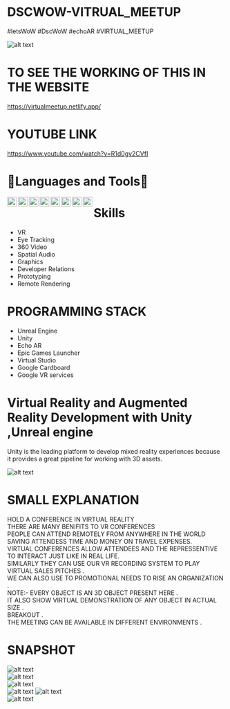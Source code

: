 # DSCWOW-VITRUAL_MEETUP
#letsWoW #DscWoW #echoAR  #VIRTUAL_MEETUP

![alt text](https://github.com/nabaratanpatra/DSCWOW-VITRUAL_MEETUP/blob/main/p3.jpeg?raw=true)

# TO SEE THE WORKING OF THIS IN THE WEBSITE   

https://virtualmeetup.netlify.app/  


# YOUTUBE LINK  

https://www.youtube.com/watch?v=R1d0gv2CVfI  


# 🔨Languages and Tools🔨

<img align="left" alt="C" width="22px" src="https://e7.pngegg.com/pngimages/465/779/png-clipart-blue-and-white-c-logo-the-c-programming-language-computer-programming-computer-icons-programmer-blue-angle.png" />  
<img align="left" alt="CPP" width="22px" src="https://upload.wikimedia.org/wikipedia/commons/thumb/1/18/ISO_C%2B%2B_Logo.svg/306px-ISO_C%2B%2B_Logo.svg.png" />  
<img align="left" alt="java" width="22px" src="https://logos-download.com/wp-content/uploads/2016/10/Java_logo_icon.png" />  
<img align="left" alt="python" width="22px" src="https://logos-download.com/wp-content/uploads/2016/10/Python_logo_wordmark.png" />  
<img align="left" alt="Unity" width="22px" src="https://upload.wikimedia.org/wikipedia/commons/8/8a/Official_unity_logo.png" />  
<img align="left" alt="U" width="22px" src="https://upload.wikimedia.org/wikipedia/commons/thumb/d/da/Unreal_Engine_Logo.svg/1200px-Unreal_Engine_Logo.svg.png" />  
<img align="left" alt="git" width="22px" src="https://git-scm.com/images/logos/downloads/Git-Icon-1788C.png" />  
<img align="left" alt="github" width="22px" src="https://image.flaticon.com/icons/png/512/25/25231.png" />    


# Skills

 - VR  
 - Eye Tracking  
 - 360 Video  
 - Spatial Audio  
 - Graphics  
 - Developer Relations  
 - Prototyping  
 - Remote Rendering  

# PROGRAMMING STACK

 - Unreal Engine
 - Unity
 - Echo AR
 - Epic Games Launcher
 - Virtual Studio
 - Google Cardboard
 - Google VR services  

# Virtual Reality and Augmented Reality Development with Unity ,Unreal engine 
Unity is the leading platform to develop mixed reality experiences because it provides a great pipeline for working with 3D assets.  

![alt text](https://github.com/nabaratanpatra/DSCWOW-VITRUAL_MEETUP/blob/main/P1.jpg?raw=true)  


# SMALL EXPLANATION  

HOLD A CONFERENCE IN VIRTUAL REALITY  
THERE ARE MANY BENIFITS TO VR CONFERENCES  
PEOPLE CAN ATTEND REMOTELY FROM ANYWHERE IN THE WORLD  
SAVING ATTENDESS TIME AND MONEY ON TRAVEL EXPENSES.  
VIRTUAL CONFERENCES ALLOW ATTENDEES AND THE REPRESSENTIVE TO INTERACT JUST LIKE IN REAL LIFE.  
SIMILARLY THEY CAN USE OUR VR RECORDING SYSTEM TO PLAY VIRTUAL SALES PITCHES .  
WE CAN ALSO USE TO PROMOTIONAL NEEDS TO RISE AN ORGANIZATION .  
NOTE:- EVERY OBJECT IS AN 3D OBJECT PRESENT HERE .  
IT ALSO SHOW VIRTUAL DEMONSTRATION OF ANY OBJECT IN ACTUAL SIZE .  
BREAKOUT .  
THE MEETING CAN BE AVAILABLE IN DIFFERENT ENVIRONMENTS .    


# SNAPSHOT  

![alt text](https://github.com/nabaratanpatra/DSCWOW-VITRUAL_MEETUP/blob/main/6.jpeg?raw=true)  
![alt text](https://github.com/nabaratanpatra/DSCWOW-VITRUAL_MEETUP/blob/main/1.png?raw=true)  
![alt text](https://github.com/nabaratanpatra/DSCWOW-VITRUAL_MEETUP/blob/main/2.png?raw=true)  
![alt text](https://github.com/nabaratanpatra/DSCWOW-VITRUAL_MEETUP/blob/main/3.png?raw=true)
![alt text](https://github.com/nabaratanpatra/DSCWOW-VITRUAL_MEETUP/blob/main/4.png?raw=true)  
![alt text](https://github.com/nabaratanpatra/DSCWOW-VITRUAL_MEETUP/blob/main/5.png?raw=true)  




